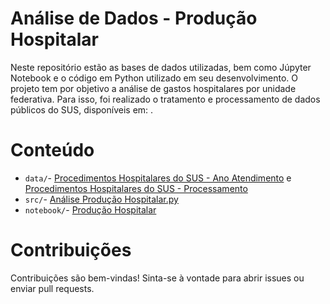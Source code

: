 <h1>Análise de Dados - Produção Hospitalar</h1>
Neste repositório estão as bases de dados utilizadas, bem como Júpyter Notebook e o código em Python utilizado em seu desenvolvimento.
O projeto tem por objetivo a análise de gastos hospitalares por unidade federativa. Para isso, foi realizado o tratamento e processamento de dados públicos do SUS, disponíveis em: <https://datasus.saude.gov.br/informacoes-de-saude-tabnet/>.

<h1>Conteúdo</h1>

*   `data/`- [Procedimentos Hospitalares do SUS - Ano Atendimento](https://github.com/florascarvalho/Analise_Dados_Hospitalares/blob/main/PROCEDIMENTOS_HOSPITALARES_DO_SUS-ANO_ATENDIMENTO.csv) e [Procedimentos Hospitalares do SUS - Processamento](https://github.com/florascarvalho/Analise_Dados_Hospitalares/blob/main/PROCEDIMENTOS_HOSPITALARES_DO_SUS-PROCESSAMENTO.csv)
*   `src/`- [Análise Produção Hospitalar.py](https://github.com/florascarvalho/Analise_Dados_Hospitalares/blob/main/An%C3%A1lise%20Produ%C3%A7%C3%A3o%20Hospitalar.py)
*   `notebook/`- [Produção Hospitalar](https://github.com/florascarvalho/Analise_Dados_Hospitalares/blob/main/Produ%C3%A7%C3%A3o%20Hospitalar.ipynb)
<h1>Contribuições</h1>
Contribuições são bem-vindas! Sinta-se à vontade para abrir issues ou enviar pull requests.
